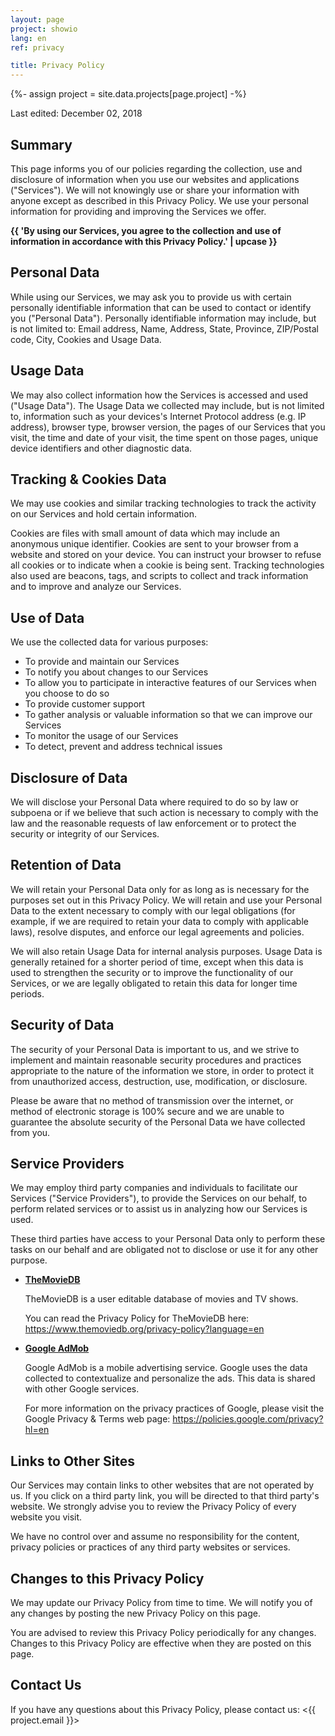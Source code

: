 ```yaml
---
layout: page
project: showio
lang: en
ref: privacy

title: Privacy Policy
---
```

{%- assign project = site.data.projects[page.project] -%}

Last edited: December 02, 2018


## Summary

This page informs you of our policies regarding the collection, use and disclosure of information when you use our websites and applications ("Services"). We will not knowingly use or share your information with anyone except as described in this Privacy Policy. We use your personal information for providing and improving the Services we offer.

**{{ 'By using our Services, you agree to the collection and use of information in accordance with this Privacy Policy.' | upcase }}**


## Personal Data

While using our Services, we may ask you to provide us with certain personally identifiable information that can be used to contact or identify you ("Personal Data"). Personally identifiable information may include, but is not limited to: Email address, Name, Address, State, Province, ZIP/Postal code, City, Cookies and Usage Data.


## Usage Data

We may also collect information how the Services is accessed and used ("Usage Data"). The Usage Data we collected may include, but is not limited to, information such as your devices's Internet Protocol address (e.g. IP address), browser type, browser version, the pages of our Services that you visit, the time and date of your visit, the time spent on those pages, unique device identifiers and other diagnostic data.


## Tracking & Cookies Data

We may use cookies and similar tracking technologies to track the activity on our Services and hold certain information.

Cookies are files with small amount of data which may include an anonymous unique identifier. Cookies are sent to your browser from a website and stored on your device. You can instruct your browser to refuse all cookies or to indicate when a cookie is being sent. Tracking technologies also used are beacons, tags, and scripts to collect and track information and to improve and analyze our Services.


## Use of Data

We use the collected data for various purposes:

- To provide and maintain our Services
- To notify you about changes to our Services
- To allow you to participate in interactive features of our Services when you choose to do so
- To provide customer support
- To gather analysis or valuable information so that we can improve our Services
- To monitor the usage of our Services
- To detect, prevent and address technical issues
<!--- - To provide you with news, special offers and general information about other goods, services and events which we offer that are similar to those that you have already purchased or enquired about unless you have opted not to receive such information -->


## Disclosure of Data

We will disclose your Personal Data where required to do so by law or subpoena or if we believe that such action is necessary to comply with the law and the reasonable requests of law enforcement or to protect the security or integrity of our Services.


## Retention of Data

We will retain your Personal Data only for as long as is necessary for the purposes set out in this Privacy Policy. We will retain and use your Personal Data to the extent necessary to comply with our legal obligations (for example, if we are required to retain your data to comply with applicable laws), resolve disputes, and enforce our legal agreements and policies.

We will also retain Usage Data for internal analysis purposes. Usage Data is generally retained for a shorter period of time, except when this data is used to strengthen the security or to improve the functionality of our Services, or we are legally obligated to retain this data for longer time periods.


<!--- ## Transfer of Data

Your information, including Personal Data, may be transferred to, and maintained on, computers located outside of your state, province, country or other governmental jurisdiction where the data protection laws may differ than those from your jurisdiction.

We will take all steps reasonably necessary to ensure that your data is treated securely and in accordance with this Privacy Policy and no transfer of your Personal Data will take place to an organization or a country unless there are adequate controls in place including the security of your data and other personal information. -->


## Security of Data

The security of your Personal Data is important to us, and we strive to implement and maintain reasonable security procedures and practices appropriate to the nature of the information we store, in order to protect it from unauthorized access, destruction, use, modification, or disclosure.

Please be aware that no method of transmission over the internet, or method of electronic storage is 100% secure and we are unable to guarantee the absolute security of the Personal Data we have collected from you.


## Service Providers

We may employ third party companies and individuals to facilitate our Services ("Service Providers"), to provide the Services on our behalf, to perform related services or to assist us in analyzing how our Services is used.

These third parties have access to your Personal Data only to perform these tasks on our behalf and are obligated not to disclose or use it for any other purpose.

- **[TheMovieDB](https://www.themoviedb.org/)**

    TheMovieDB is a user editable database of movies and TV shows.

    You can read the Privacy Policy for TheMovieDB here: <https://www.themoviedb.org/privacy-policy?language=en>

- **[Google AdMob](https://www.google.com/intl/en_us/admob/)**

    Google AdMob is a mobile advertising service. Google uses the data collected to contextualize and personalize the ads. This data is shared with other Google services.

    For more information on the privacy practices of Google, please visit the Google Privacy & Terms web page: <https://policies.google.com/privacy?hl=en>


<!--- ## Legal Basis for Processing Personal Data Under General Data Protection Regulation (GDPR)

If you are from the European Economic Area (EEA), our legal basis for collecting and using the personal information described in this Privacy Policy depends on the Personal Data we collect and the specific context in which we collect it.

We may process your Personal Data because:

- We need to perform a contract with you
- You have given us permission to do so
- The processing is in our legitimate interests and it's not overridden by your rights
- For payment processing purposes
- To comply with the law -->


<!--- ## Your Data Protection Rights Under General Data Protection Regulation (GDPR)

If you are a resident of the European Economic Area (EEA), you have certain data protection rights. We aims to take reasonable steps to allow you to correct, amend, delete, or limit the use of your Personal Data.

If you wish to be informed what Personal Data we hold about you and if you want it to be removed from our systems, please contact us.

In certain circumstances, you have the following data protection rights:

- **The right to access, update or to delete** the information we have on you.
- **The right of rectification.** You have the right to have your information rectified if that information is inaccurate or incomplete.
- **The right to object.** You have the right to object to our processing of your Personal Data.
- **The right of restriction.** You have the right to request that we restrict the processing of your personal information.
- **The right to data portability.** You have the right to be provided with a copy of your Personal Data in a structured, machine-readable and commonly used format.
- **The right to withdraw consent.** You also have the right to withdraw your consent at any time where we relied on your consent to process your personal information.

Please note that we may ask you to verify your identity before responding to such requests.

You have the right to complain to a Data Protection Authority about our collection and use of your Personal Data. For more information, please contact your local data protection authority in the European Economic Area (EEA). -->


## Links to Other Sites

Our Services may contain links to other websites that are not operated by us. If you click on a third party link, you will be directed to that third party's website. We strongly advise you to review the Privacy Policy of every website you visit.

We have no control over and assume no responsibility for the content, privacy policies or practices of any third party websites or services.


<!--- ## Children's Privacy

Our Service does not address anyone under the age of 18 ("Children").

We do not knowingly collect personally identifiable information from anyone under the age of 18. If you are a parent or guardian and you are aware that your Children has provided us with Personal Data, please contact us. If we become aware that we have collected Personal Data from children without verification of parental consent, we take steps to remove that information from our servers. -->


## Changes to this Privacy Policy

We may update our Privacy Policy from time to time. We will notify you of any changes by posting the new Privacy Policy on this page.

You are advised to review this Privacy Policy periodically for any changes. Changes to this Privacy Policy are effective when they are posted on this page.


## Contact Us

If you have any questions about this Privacy Policy, please contact us: <{{ project.email }}>
